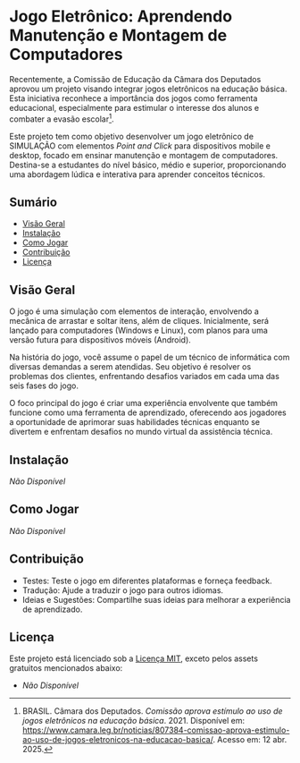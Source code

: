 # Jogo Eletrônico: Aprendendo Manutenção e Montagem de Computadores

Recentemente, a Comissão de Educação da Câmara dos Deputados aprovou um projeto visando integrar jogos eletrônicos na educação básica. Esta iniciativa reconhece a importância dos jogos como ferramenta educacional, especialmente para estimular o interesse dos alunos e combater a evasão escolar[^1].

Este projeto tem como objetivo desenvolver um jogo eletrônico de SIMULAÇÃO com elementos _Point and Click_ para dispositivos mobile e desktop, focado em ensinar manutenção e montagem de computadores. Destina-se a estudantes do nível básico, médio e superior, proporcionando uma abordagem lúdica e interativa para aprender conceitos técnicos.

## Sumário

- [Visão Geral](#visão-geral)
- [Instalação](#instalação)
- [Como Jogar](#como-jogar)
- [Contribuição](#contribuição)
- [Licença](#licença)
<!--- [Funcionalidades](#funcionalidades)-->

## Visão Geral

O jogo é uma simulação com elementos de interação, envolvendo a mecânica de arrastar e soltar itens, além de cliques. Inicialmente, será lançado para computadores (Windows e Linux), com planos para uma versão futura para dispositivos móveis (Android).

Na história do jogo, você assume o papel de um técnico de informática com diversas demandas a serem atendidas. Seu objetivo é resolver os problemas dos clientes, enfrentando desafios variados em cada uma das seis fases do jogo.

O foco principal do jogo é criar uma experiência envolvente que também funcione como uma ferramenta de aprendizado, oferecendo aos jogadores a oportunidade de aprimorar suas habilidades técnicas enquanto se divertem e enfrentam desafios no mundo virtual da assistência técnica.

<!--
## Funcionalidades

*Não Disponível*

-->

## Instalação

*Não Disponível*

## Como Jogar

*Não Disponível*

## Contribuição

- Testes: Teste o jogo em diferentes plataformas e forneça feedback.
- Tradução: Ajude a traduzir o jogo para outros idiomas.
- Ideias e Sugestões: Compartilhe suas ideias para melhorar a experiência de aprendizado.

## Licença

Este projeto está licenciado sob a [Licença MIT](https://opensource.org/licenses/MIT), exceto pelos assets gratuitos mencionados abaixo:

- *Não Disponível*
<!-- - [Nome do Asset Gratuito](link para o asset): Autor do Asset Gratuito -->

<!--Consulte o arquivo [LICENSE.md](LICENSE.md) para obter detalhes completos sobre a licença.-->

[^1]: BRASIL. Câmara dos Deputados. *Comissão aprova estímulo ao uso de jogos eletrônicos na educação básica*. 2021. Disponível em: https://www.camara.leg.br/noticias/807384-comissao-aprova-estimulo-ao-uso-de-jogos-eletronicos-na-educacao-basica/. Acesso em: 12 abr. 2025.
